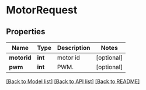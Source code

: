 # MotorRequest

## Properties
Name | Type | Description | Notes
------------ | ------------- | ------------- | -------------
**motorid** | **int** | motor id | [optional] 
**pwm** | **int** | PWM. | [optional] 

[[Back to Model list]](../README.md#documentation-for-models) [[Back to API list]](../README.md#documentation-for-api-endpoints) [[Back to README]](../README.md)

